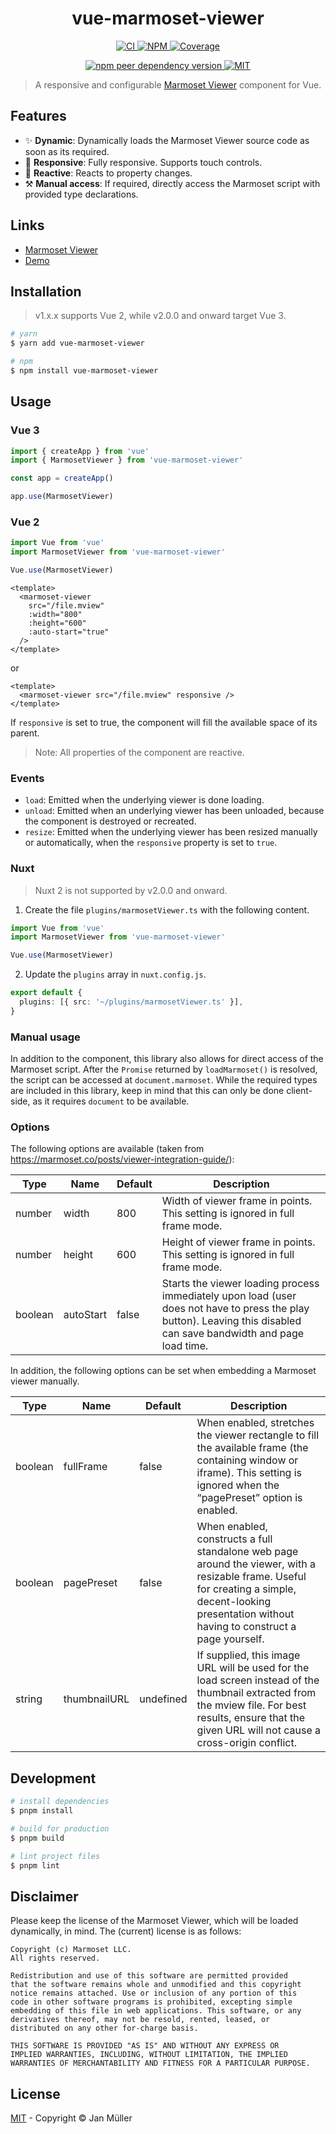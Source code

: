 <h1 align="center">vue-marmoset-viewer</h1>

<p align="center">
  <a href="https://github.com/DerYeger/yeger/actions/workflows/ci.yml">
    <img alt="CI" src="https://img.shields.io/github/actions/workflow/status/DerYeger/yeger/ci.yml?branch=main&label=ci&logo=github&color=#4DC71F">
  </a>
  <a href="https://www.npmjs.com/package/vue-marmoset-viewer">
    <img alt="NPM" src="https://img.shields.io/npm/v/vue-marmoset-viewer?logo=npm">
  </a>
  <a href="https://app.codecov.io/gh/DerYeger/yeger/tree/main/packages/vue-marmoset-viewer">
    <img alt="Coverage" src="https://codecov.io/gh/DerYeger/yeger/branch/main/graph/badge.svg?token=DjcvNlg4hd&flag=vue-marmoset-viewer">
  </a>
</p>

<p align="center">
  <a href="https://www.npmjs.com/package/vue">
    <img alt="npm peer dependency version" src="https://img.shields.io/npm/dependency-version/vue-marmoset-viewer/peer/vue">
  </a>
  <a href="https://opensource.org/licenses/MIT">
    <img alt="MIT" src="https://img.shields.io/npm/l/vue-marmoset-viewer?color=#4DC71F">
  </a>
</p>

> A responsive and configurable [Marmoset Viewer](https://marmoset.co/toolbag/viewer/) component for Vue.

## Features

- ✨ **Dynamic**: Dynamically loads the Marmoset Viewer source code as soon as its required.
- 📱 **Responsive**: Fully responsive. Supports touch controls.
- 🔁 **Reactive**: Reacts to property changes.
- ⚒️ **Manual access**: If required, directly access the Marmoset script with provided type declarations.

## Links

- [Marmoset Viewer](https://marmoset.co/toolbag/viewer/)
- [Demo](https://vue-marmoset-viewer.yeger.eu/)

## Installation

> v1.x.x supports Vue 2, while v2.0.0 and onward target Vue 3.

```bash
# yarn
$ yarn add vue-marmoset-viewer

# npm
$ npm install vue-marmoset-viewer
```

## Usage

### Vue 3

```typescript
import { createApp } from 'vue'
import { MarmosetViewer } from 'vue-marmoset-viewer'

const app = createApp()

app.use(MarmosetViewer)
```

### Vue 2

```typescript
import Vue from 'vue'
import MarmosetViewer from 'vue-marmoset-viewer'

Vue.use(MarmosetViewer)
```

```vue
<template>
  <marmoset-viewer
    src="/file.mview"
    :width="800"
    :height="600"
    :auto-start="true"
  />
</template>
```

or

```vue
<template>
  <marmoset-viewer src="/file.mview" responsive />
</template>
```

If `responsive` is set to true, the component will fill the available space of its parent.

> Note: All properties of the component are reactive.

### Events

- `load`: Emitted when the underlying viewer is done loading.
- `unload`: Emitted when an underlying viewer has been unloaded, because the component is destroyed or recreated.
- `resize`: Emitted when the underlying viewer has been resized manually or automatically, when the `responsive` property is set to `true`.

### Nuxt

> Nuxt 2 is not supported by v2.0.0 and onward.

1. Create the file `plugins/marmosetViewer.ts` with the following content.

```typescript
import Vue from 'vue'
import MarmosetViewer from 'vue-marmoset-viewer'

Vue.use(MarmosetViewer)
```

2. Update the `plugins` array in `nuxt.config.js`.

```typescript
export default {
  plugins: [{ src: '~/plugins/marmosetViewer.ts' }],
}
```

### Manual usage

In addition to the component, this library also allows for direct access of the Marmoset script.
After the `Promise` returned by `loadMarmoset()` is resolved, the script can be accessed at `document.marmoset`.
While the required types are included in this library, keep in mind that this can only be done client-side, as it requires `document` to be available.

### Options

The following options are available (taken from <https://marmoset.co/posts/viewer-integration-guide/>):

| Type    | Name      | Default | Description                                                                                                                                                         |
| ------- | --------- | ------- | ------------------------------------------------------------------------------------------------------------------------------------------------------------------- |
| number  | width     | 800     | Width of viewer frame in points. This setting is ignored in full frame mode.                                                                                        |
| number  | height    | 600     | Height of viewer frame in points. This setting is ignored in full frame mode.                                                                                       |
| boolean | autoStart | false   | Starts the viewer loading process immediately upon load (user does not have to press the play button). Leaving this disabled can save bandwidth and page load time. |

In addition, the following options can be set when embedding a Marmoset viewer manually.

| Type    | Name         | Default   | Description                                                                                                                                                                                              |
| ------- | ------------ | --------- | -------------------------------------------------------------------------------------------------------------------------------------------------------------------------------------------------------- |
| boolean | fullFrame    | false     | When enabled, stretches the viewer rectangle to fill the available frame (the containing window or iframe). This setting is ignored when the “pagePreset” option is enabled.                             |
| boolean | pagePreset   | false     | When enabled, constructs a full standalone web page around the viewer, with a resizable frame. Useful for creating a simple, decent-looking presentation without having to construct a page yourself.    |
| string  | thumbnailURL | undefined | If supplied, this image URL will be used for the load screen instead of the thumbnail extracted from the mview file. For best results, ensure that the given URL will not cause a cross-origin conflict. |

## Development

```bash
# install dependencies
$ pnpm install

# build for production
$ pnpm build

# lint project files
$ pnpm lint
```

## Disclaimer

Please keep the license of the Marmoset Viewer, which will be loaded dynamically, in mind.
The (current) license is as follows:

```text
Copyright (c) Marmoset LLC.
All rights reserved.

Redistribution and use of this software are permitted provided
that the software remains whole and unmodified and this copyright
notice remains attached. Use or inclusion of any portion of this
code in other software programs is prohibited, excepting simple
embedding of this file in web applications. This software, or any
derivatives thereof, may not be resold, rented, leased, or
distributed on any other for-charge basis.

THIS SOFTWARE IS PROVIDED "AS IS" AND WITHOUT ANY EXPRESS OR
IMPLIED WARRANTIES, INCLUDING, WITHOUT LIMITATION, THE IMPLIED
WARRANTIES OF MERCHANTABILITY AND FITNESS FOR A PARTICULAR PURPOSE.
```

## License

[MIT](https://github.com/DerYeger/yeger/blob/main/packages/vue-marmoset-viewer/LICENSE) - Copyright &copy; Jan Müller
